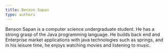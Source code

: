 ```yaml
---
title: Benson Sapan
type: authors
---
```

Benson Sapan is a computer science undergraduate student. He has a strong grasp of the Java programming language. He builds back end and Enterprise market applications with java technologies such as springs, and in his leisure time, he enjoys watching movies and listening to music.
